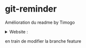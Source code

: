 # git-reminder 
Amélioration du readme
by Timogo 
<details>
<summary>Website : </summary>
[ateliertimogo.com](ateliertimogo.com)
</details>

en train de modifier la branche feature